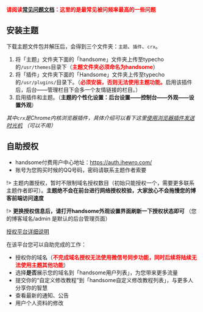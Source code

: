 

<b style="color:red">请阅读[常见问题文档][5]：这里的是最常见被问频率最高的一些问题</b>


## 安装主题

下载主题文件包并解压后，会得到三个文件夹：`主题`、`插件`、`crx`。

1. 将「主题」文件夹下面的「handsome」文件夹上传至typecho的`/usr/themes`目录下（<b style="color:red">主题文件夹必须命名为handsome</b>）
2. 将「插件」文件夹下面的「Handsome」文件夹上传至typecho的`/usr/plugins/`目录下。（<b style="color:red">必须安装，否则无法使用主题功能。</b>启用该插件后，后台——管理栏目下会多一个友情链接的栏目。）
3. 启用插件和主题。（**主题的个性化设置：后台设置——控制台——外观——设置外观**）

*其中`crx`是Chrome内核浏览器插件，具体介绍可以看下这里[使用浏览器插件发送时光机][3] （可以不用）*  



## 自助授权

* handsome付费用户中心地址：https://auth.ihewro.com/
* 账号为您购买时候的QQ号码，密码请联系主题作者索要

!> 主题内置授权，暂时不限制域名授权数目（初始只能授权一个，需要更多联系主题作者即可）。**主题绝不会在前台进行网络授权校验，大家放心不会拖慢您的博客前端访问速度**

!>  **更换授权信息后，请打开handsome外观设置界面刷新一下授权状态即可** （您的博客域名/admin 是默认的后台管理页面）


[授权平台详细说明](/auth)



在该平台您可以自助完成的工作：
* 授权你的域名（<b style="color:red">不完成域名授权无法使用微信号同步功能，同时后续将陆续无法使用主题其他功能</b>）
* 选择**是否**展示您的域名到「handsome用户列表」，为您带来更多流量
* 提交你的“自定义修改教程”到「handsome自定义修改教程列表」，与更多人分享你的智慧
* 查看最新的通知、公告
* 用户个人资料的修改



[1]:	/wechat
[2]:	/plugin
[3]:	/crx "使用浏览器插件发送时光机"
[4]:	/plugin
[5]:	/common-problem

